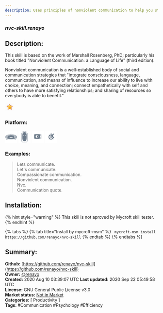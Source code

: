 ```yaml
---
description: Uses principles of nonviolent communication to help you structure your thinking and communicate bett
---
```


### _nvc-skill.renayo_  
## Description:  
This skill is based on the work of Marshall Rosenberg, PhD; particularly his book titled "Nonviolent Communication: a Language of Life" (third edition).

Nonviolent communication is a well-established body of social and communication strategies that "integrate consciousness, language, communication, and means of influence to increase our ability to live with choice, meaning, and connection; connect empathetically with self and others to have more satisfying relationships; and sharing of resources so everybody is able to benefit."  
  
![](../.gitbook/assets/star.png)  
  
### Platform:  
 ![Mark I](../.gitbook/assets/mark-1-icon.png)  ![Mark II](../.gitbook/assets/mark-2-icon.png)  ![Picroft](../.gitbook/assets/picroft-icon.png)  ![plasmoid](../.gitbook/assets/kde.png)   
### Examples:  
> Lets communicate.  
> Let's communicate.  
> Compassionate communication.  
> Nonviolent communication.  
> Nvc.  
> Communication quote.  
  
## Installation:  
{% hint style="warning" %}
This skill is not aproved by Mycroft skill tester.
{% endhint %}
    
{% tabs %}
{% tab title="Install by mycroft-msm" %}
``` mycroft-msm install https://github.com/renayo/nvc-skill```
{% endtab %}
  {% endtabs %}
    
## Summary:  
**Github:** [https://github.com/renayo/nvc-skill](https://github.com/renayo/nvc-skill)  
**Owner:** [@renayo](https://github.com/renayo)  
**Created:** 2020 Aug 10 03:39:07 UTC  **Last updated:** 2020 Sep 22 05:49:58 UTC  
**License:** GNU General Public License v3.0  
**Market status:** [Not in Market](https://market.mycroft.ai/skill/)  
**Categories:** [ Productivity ]   
**Tags:** \#Communication \#Psychology \#Efficiency   
